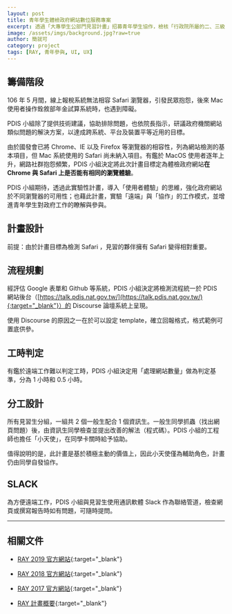 ```yaml
---
layout: post
title: 青年學生體檢政府網站數位服務專案
excerpt: 透過「大專學生公部門見習計畫」招募青年學生協作，檢核「行政院所屬的二、三級機關網站」，是否相容於 Safari。
image: /assets/imgs/background.jpg?raw=true
author: 簡就可
category: project
tags: [RAY, 青年參與, UI, UX]
---
```


## 籌備階段

106 年 5 月間，線上報稅系統無法相容 Safari 瀏覽器，引發民眾抱怨，後來 Mac 使用者操作銓敘部年金試算系統時，也遇到障礙。

PDIS 小組除了提供技術建議，協助排除問題，也依院長指示，研議政府機關網站類似問題的解決方案，以達成跨系統、平台及裝置平等近用的目標。

由於國發會已將 Chrome、IE 以及 Firefox 等瀏覽器的相容性，列為網站檢測的基本項目，但 Mac 系統使用的 Safari 尚未納入項目。有鑑於 MacOS 使用者逐年上升，網路社群抱怨頻繁，PDIS 小組決定將此次計畫目標定為體檢政府網站**在 Chrome 與 Safari 上是否能有相同的瀏覽體驗**。

PDIS 小組期待，透過此實驗性計畫，導入「使用者體驗」的思維，強化政府網站於不同瀏覽器的可用性；也藉此計畫，實驗「遠端」與「協作」的工作模式，並增進青年學生對政府工作的瞭解與參與。

## 計畫設計

前提：由於計畫目標為檢測 Safari ，見習的夥伴擁有 Safari 變得相對重要。

## 流程規劃

經評估 Google 表單和 Github 等系統，PDIS 小組決定將檢測流程統一於 PDIS 網站後台（[https://talk.pdis.nat.gov.tw/](https://talk.pdis.nat.gov.tw/){:target="_blank"}）的 Discourse 論壇系統上呈現。

使用 Discourse 的原因之一在於可以設定 template，確立回報格式，格式範例可置底供參。

## 工時判定

有鑑於遠端工作難以判定工時，PDIS 小組決定用「處理網站數量」做為判定基準，分為 1 小時和 0.5 小時。

## 分工設計

所有見習生分組，一組共 2 個一般生配合 1 個資訊生。一般生同學抓蟲（找出網頁問題）後，由資訊生同學檢查並提出改善的解法（程式碼）。PDIS 小組的工程師也擔任「小天使」，在同學卡關時給予協助。

值得說明的是，此計畫是基於積極主動的價值上，因此小天使僅為輔助角色，計畫仍由同學自發協作。

## SLACK

為方便遠端工作，PDIS 小組與見習生使用通訊軟體 Slack 作為聯絡管道，檢查網頁或撰寫報告時如有問題，可隨時提問。

---

## 相關文件

- [RAY 2019 官方網站](https://ray.pdis.nat.gov.tw/){:target="_blank"}

- [RAY 2018 官方網站](http://ray2018.pdis.tw/){:target="_blank"}

- [RAY 2017 官方網站](https://ray2017.pdis.nat.gov.tw/){:target="_blank"}

- [RAY 計畫概要](https://docs.google.com/document/d/1frpciBMwBz0SjOfoB6DIukM6OR3slcpfINa6PevCJtk/){:target="_blank"}
